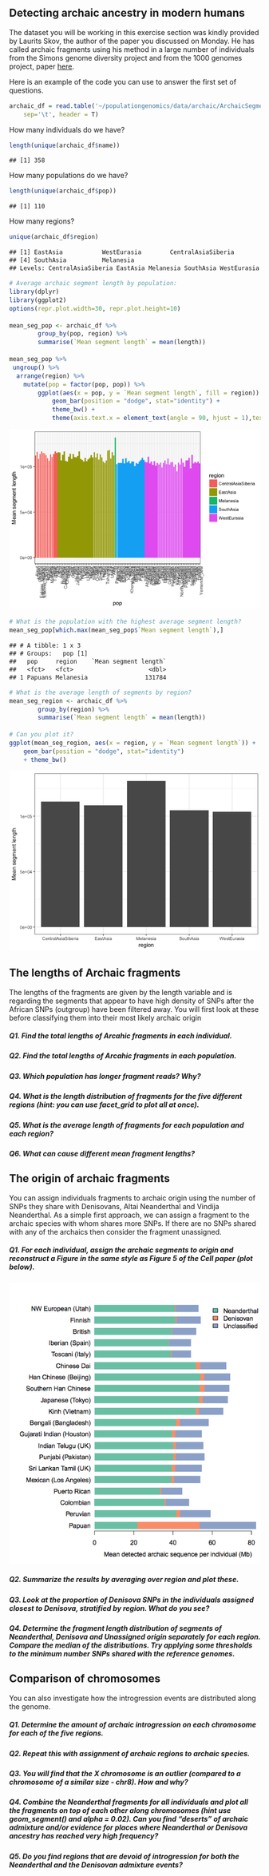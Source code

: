 Detecting archaic ancestry in modern humans
-------------------------------------------

The dataset you will be working in this exercise section was kindly
provided by Laurits Skov, the author of the paper you discussed on Monday. He has called archaic fragments
using his method in a large number of individuals from the Simons genome
diversity project and from the 1000 genomes project, paper
[here](https://www.biorxiv.org/content/early/2018/03/16/283606.full.pdf).

Here is an example of the code you can use to answer the first set of questions. 

``` r
archaic_df = read.table('~/populationgenomics/data/archaic/ArchaicSegments.txt',
    sep='\t', header = T)
```
How many individuals do we have?
``` r
length(unique(archaic_df$name))
```

    ## [1] 358
How many populations do we have?
``` r
length(unique(archaic_df$pop))
```

    ## [1] 110
How many regions?
``` r
unique(archaic_df$region)
```

    ## [1] EastAsia           WestEurasia        CentralAsiaSiberia
    ## [4] SouthAsia          Melanesia         
    ## Levels: CentralAsiaSiberia EastAsia Melanesia SouthAsia WestEurasia

``` r
# Average archaic segment length by population:
library(dplyr)
library(ggplot2)
options(repr.plot.width=30, repr.plot.height=10)

mean_seg_pop <- archaic_df %>%
        group_by(pop, region) %>%
        summarise(`Mean segment length` = mean(length))
  
mean_seg_pop %>%
 ungroup() %>%
  arrange(region) %>% 
    mutate(pop = factor(pop, pop)) %>%
        ggplot(aes(x = pop, y = `Mean segment length`, fill = region)) + 
            geom_bar(position = "dodge", stat="identity") + 
            theme_bw() +
            theme(axis.text.x = element_text(angle = 90, hjust = 1),text = element_text(size=20)) 
```

![](img/unnamed-chunk-2-1.png)

``` r
# What is the population with the highest average segment length?
mean_seg_pop[which.max(mean_seg_pop$`Mean segment length`),]
```

    ## # A tibble: 1 x 3
    ## # Groups:   pop [1]
    ##   pop     region    `Mean segment length`
    ##   <fct>   <fct>                     <dbl>
    ## 1 Papuans Melanesia                131784

``` r
# What is the average length of segments by region?
mean_seg_region <- archaic_df %>%
        group_by(region) %>%
        summarise(`Mean segment length` = mean(length)) 

# Can you plot it?
ggplot(mean_seg_region, aes(x = region, y = `Mean segment length`)) +  
    geom_bar(position = "dodge", stat="identity") 
    + theme_bw()
```

![](img/unnamed-chunk-2-2.png)

The lengths of Archaic fragments
--------------------------------

The lengths of the fragments are given by the length variable and is
regarding the segments that appear to have high density of SNPs after the
African SNPs (outgroup) have been filtered away. You will
first look at these before classifying them into their most likely
archaic origin

##### Q1. Find the total lengths of Arcahic fragments in each individual.

##### Q2. Find the total lengths of Arcahic fragments in each population.

##### Q3. Which population has longer fragment reads? Why?

##### Q4. What is the length distribution of fragments for the five different regions (hint: you can use facet\_grid to plot all at once).

##### Q5. What is the average length of fragments for each population and each region?

##### Q6. What can cause different mean fragment lengths?

The origin of archaic fragments
-------------------------------

You can assign individuals fragments to archaic origin using the number of SNPs they share with Denisovans, Altai Neanderthal and Vindija Neanderthal. As a simple first approach, we can assign a fragment to the archaic species with whom shares more
SNPs. If there are no SNPs shared with any of the archaics then consider the fragment unassigned.

##### Q1. For each individual, assign the archaic segments to origin and reconstruct a Figure in the same style as Figure 5 of the Cell paper (plot below).

![](img/figure5_cell.png)

##### Q2. Summarize the results by averaging over region and plot these.

##### Q3. Look at the proportion of Denisova SNPs in the individuals assigned closest to Denisova, stratified by region. What do you see?

##### Q4. Determine the fragment length distribution of segments of Neanderthal, Denisova and Unassigned origin separately for each region. Compare the median of the distributions. Try applying some thresholds to the minimum number SNPs shared with the reference genomes.


Comparison of chromosomes
-------------------------

You can also investigate how the introgression events are distributed
along the genome.

##### Q1. Determine the amount of archaic introgression on each chromosome for each of the five regions.

##### Q2. Repeat this with assignment of archaic regions to archaic species.

##### Q3. You will find that the X chromosome is an outlier (compared to a chromosome of a similar size - chr8). How and why?

##### Q4. Combine the Neanderthal fragments for all individuals and plot all the fragments on top of each other along chromosomes (hint use geom_segment() and alpha = 0.02). Can you find “deserts” of archaic admixture and/or evidence for places where Neanderthal or Denisova ancestry has reached very high frequency?

##### Q5. Do you find regions that are devoid of introgression for both the Neanderthal and the Denisovan admixture events?





